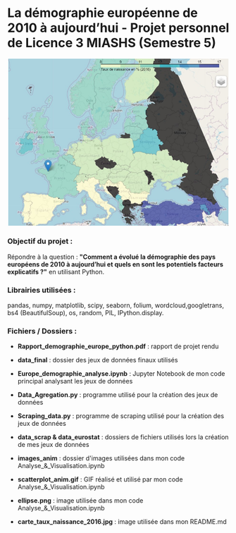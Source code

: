 # La démographie européenne de 2010 à aujourd’hui  - Projet personnel de Licence 3 MIASHS (Semestre 5)
<p align="center">
<img src="carte_taux_naissance_2016.jpg" alt="Carte des taux de naissance en 2016" width="500"/>
</p>

### Objectif du projet : 

Répondre à la question : __"Comment a évolué la démographie des pays européens de 2010 à aujourd’hui et quels en sont les 
potentiels facteurs explicatifs ?"__ en utilisant Python.

### Librairies utilisées :
pandas, numpy, matplotlib, scipy, seaborn, folium, wordcloud,googletrans, bs4 (BeautifulSoup), os, random, PIL, IPython.display.

### Fichiers / Dossiers :

- __Rapport_demographie_europe_python.pdf__ : rapport de projet rendu
- __data_final__ : dossier des jeux de données finaux utilisés 
- __Europe_demographie_analyse.ipynb__ : Jupyter Notebook de mon code principal analysant 
les jeux de données

- __Data_Agregation.py__ : programme utilisé pour la création des jeux de données
- __Scraping_data.py__  : programme de scraping utilisé pour la création des jeux de données
- __data_scrap & data_eurostat__ : dossiers de fichiers utilisés lors la création de mes jeux de données

- __images_anim__ : dossier d'images utilisées dans mon code Analyse_&_Visualisation.ipynb
- __scatterplot_anim.gif__ : GIF réalisé et utilisé par mon code Analyse_&_Visualisation.ipynb
- __ellipse.png__ : image utilisée dans mon code Analyse_&_Visualisation.ipynb
- __carte_taux_naissance_2016.jpg__ : image utilisée dans mon README.md
